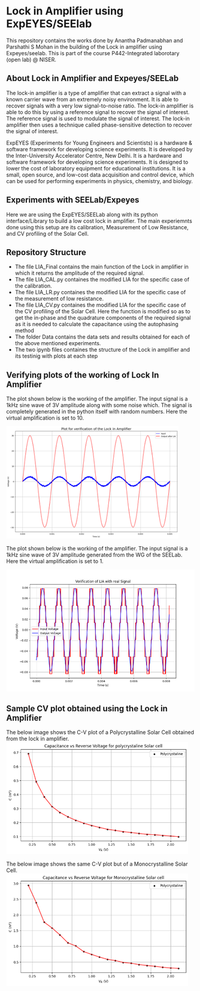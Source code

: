 # <h1> <b> Lock in Amplifier using ExpEYES/SEElab </b> </h1>

This repository contains the works done by Anantha Padmanabhan and Parshathi S Mohan in the building of the Lock in amplifier using Expeyes/seelab. This is part of the course P442-Integrated laborotary (open lab) @ NISER.

<h2> About Lock in Amplifier and Expeyes/SEELab </h2>

The lock-in amplifier is a type of amplifier that can extract a signal with a known carrier wave from an extremely noisy environment. It is able to recover signals with a very low signal-to-noise ratio. The lock-in amplifier is able to do this by using a reference signal to recover the signal of interest. The reference signal is used to modulate the signal of interest. The lock-in amplifier then uses a technique called phase-sensitive detection to recover the signal of interest.

ExpEYES (Experiments for Young Engineers and Scientists) is a hardware & software framework for developing science experiments. It is developed by the Inter-University Accelerator Centre, New Delhi. It is a hardware and software framework for developing science experiments. It is designed to lower the cost of laboratory equipment for educational institutions. It is a small, open source, and low-cost data acquisition and control device, which can be used for performing experiments in physics, chemistry, and biology.

<h2> Experiments with SEELab/Expeyes </h2>

Here we are using the ExpEYES/SEELab along with its python interface/Library to build a low cost lock in amplifier. The main experiemnts done using this setup are its calibration, Measurement of Low Resistance, and CV profiling of the Solar Cell. 


<h2> Repository Structure </h2>

<ul>
<li>The file  LIA_Final contains the main function of the Lock in amplifier in which it returns the amplitude of the required signal.</li>
<li>The file LIA_CAL.py containes the modified LIA for the specific case of the calibration.</li>
<li>The file LIA_LR.py containes the modified LIA for the specific case of the measurement of low resistance.</li>
<li>The file LIA_CV.py containes the modified LIA for the specific case of the CV profiling of the Solar Cell. Here the function is modified so as to get the in-phase and the quadrature components of the required signal as it is needed to calculate the capacitance using the autophasing method</li>
<li>The folder Data contains the data sets and results obtained for each of the above mentioned experiments.</li>
<li>The two ipynb files containes the structure of the Lock in amplifier and its testinig with plots at each step</li>

</ul>

<h2> Verifying plots of the working of Lock In Amplifier  </h2>

The plot shown below is the working of the amplifier. The input signal is a 1kHz sine wave of 3V amplitude along with some noise which. The signal is completely generated in the python itself with random numbers. Here the virtual amplification is set to 10.

<img src="Amplified Plots//LIA_verify.png" alt="CV plot" height="300"><br>


The plot shown below is the working of the amplifier. The input signal is a 1kHz sine wave of 3V amplitude generated from the WG of the SEELab. Here the virtual amplification is set to 1.
<div text-align = center;>
<img src="Amplified Plots//LIA_verify_real.png" alt="CV plot" height="325"><br>
</div>


<h2> Sample CV plot obtained using the Lock in Amplifier  </h2>

The below image shows the C-V plot of a Polycrystalline Solar Cell obtained from the lock in amplifier.
<img src="Data/CV/mono.png" alt="CV plot" height="300"><br>


The below image shows the same C-V plot but of a Monocrystalline Solar Cell.
<img src="Data/CV/poly.png" alt="CV plot" height="300">
